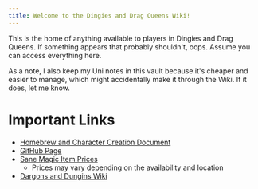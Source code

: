 ```yaml
---
title: Welcome to the Dingies and Drag Queens Wiki!
---
```

This is the home of anything available to players in Dingies and Drag Queens. If something appears that probably shouldn't, oops. Assume you can access everything here.

As a note, I also keep my Uni notes in this vault because it's cheaper and easier to manage, which might accidentally make it through the Wiki. If it does, let me know.
# Important Links
- [Homebrew and Character Creation Document](https://docs.google.com/document/d/1GyZ967od1gMjKSl7hZ31i3rEnH9sMv9GgVYi9SFBdRY/edit?usp=sharing)
- [GitHub Page](https://github.com/MythicTy/DingiesAndDragQueens)
- [Sane Magic Item Prices](https://drive.google.com/file/d/0B8XAiXpOfz9cMWt1RTBicmpmUDg/view?resourcekey=0-ceHUken0_UhQ3Apa6g4SJA)
	- Prices may vary depending on the availability and location
- [Dargons and Dungins Wiki](https://skeleton550.github.io/DargonsAndDungins/)
